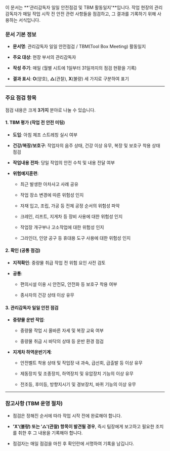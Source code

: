 이 문서는 **'관리감독자 일일 안전점검 및 TBM 활동일지'**입니다. 작업 현장의 관리감독자가 매일 작업 시작 전 안전 관련 사항들을 점검하고, 그 결과를 기록하기 위해 사용하는 서식입니다.

### **문서 기본 정보**

- **문서명**: 관리감독자 일일 안전점검 / TBM(Tool Box Meeting) 활동일지
    
- **주요 대상**: 현장 부서의 관리감독자
    
- **작성 주기**: 매일 (월별 시트에 1일부터 31일까지의 점검 현황을 기록)
    
- **결과 표시**: **O**(양호), **△**(관찰), **X**(불량) 세 가지로 구분하여 표기
    

---

### **주요 점검 항목**

점검 내용은 크게 **3가지** 분야로 나눌 수 있습니다.

#### **1. TBM 평가 (작업 전 안전 미팅)**

- **도입**: 아침 체조 스트레칭 실시 여부
    
- **건강/복장/보호구**: 작업자의 음주 상태, 건강 이상 유무, 복장 및 보호구 착용 상태 점검
    
- **작업내용 전파**: 당일 작업의 안전 수칙 및 내용 전달 여부
    
- **위험예지훈련**:
    
    - 최근 발생한 아차사고 사례 공유
        
    - 작업 장소 변경에 따른 위험성 인지
        
    - 자재 입고, 조립, 가공 등 전체 공정 순서의 위험성 파악
        
    - 크레인, 리프트, 지게차 등 장비 사용에 대한 위험성 인지
        
    - 작업장 개구부나 고소작업에 대한 위험성 인지
        
    - 그라인더, 인양 공구 등 휴대용 도구 사용에 대한 위험성 인지
        

#### **2. 확인 (공통 점검)**

- **지적확인**: 중량물 취급 작업 전 위험 요인 사전 검토
    
- **공통**:
    
    - 편의시설 이용 시 안전모, 안전화 등 보호구 착용 여부
        
    - 종사자의 건강 상태 이상 유무
        

#### **3. 관리감독자 일일 안전 점검**

- **중량물 운반 작업**:
    
    - 중량물 작업 시 올바른 자세 및 복장 교육 여부
        
    - 중량물 취급 시 바닥의 상태 등 운반 환경 점검
        
- **지게차 하역운반기계**:
    
    - 안전벨트 착용 상태 및 작업장 내 과속, 급선회, 급출발 등 이상 유무
        
    - 제동장치 및 조종장치, 하역장치 및 유압장치 기능의 이상 유무
        
    - 전조등, 후미등, 방향지시기 및 경보장치, 바퀴 기능의 이상 유무
        

---

### **참고사항 (TBM 운영 절차)**

- 점검은 정해진 순서에 따라 작업 시작 전에 완료해야 합니다.
    
- **'X'(불량) 또는 '△'(관찰) 항목이 발견될 경우**, 즉시 팀장에게 보고하고 필요한 조치를 취한 후 그 내용을 기록해야 합니다.
    
- 점검자는 매일 점검을 마친 후 확인란에 서명하여 기록을 남깁니다.